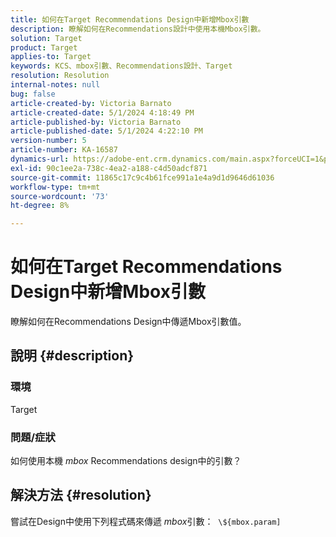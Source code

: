 ```yaml
---
title: 如何在Target Recommendations Design中新增Mbox引數
description: 瞭解如何在Recommendations設計中使用本機Mbox引數。
solution: Target
product: Target
applies-to: Target
keywords: KCS、mbox引數、Recommendations設計、Target
resolution: Resolution
internal-notes: null
bug: false
article-created-by: Victoria Barnato
article-created-date: 5/1/2024 4:18:49 PM
article-published-by: Victoria Barnato
article-published-date: 5/1/2024 4:22:10 PM
version-number: 5
article-number: KA-16587
dynamics-url: https://adobe-ent.crm.dynamics.com/main.aspx?forceUCI=1&pagetype=entityrecord&etn=knowledgearticle&id=fe14847c-d607-ef11-9f89-000d3a372703
exl-id: 90c1ee2a-738c-4ea2-a188-c4d50adcf871
source-git-commit: 11865c17c9c4b61fce991a1e4a9d1d9646d61036
workflow-type: tm+mt
source-wordcount: '73'
ht-degree: 8%

---
```


# 如何在Target Recommendations Design中新增Mbox引數


瞭解如何在Recommendations Design中傳遞Mbox引數值。

## 說明 {#description}


### <b>環境</b>

Target



### <b>問題/症狀</b>

如何使用本機 *mbox* Recommendations design中的引數？


## 解決方法 {#resolution}


嘗試在Design中使用下列程式碼來傳遞 *mbox*&#x200B;引數：  `\${mbox.param]`
